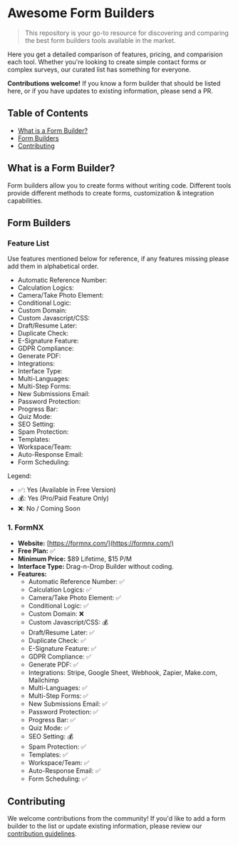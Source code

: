 # Awesome Form Builders

> This repository is your go-to resource for discovering and comparing the best form builders tools available in the market.

Here you get a detailed comparison of features, pricing, and comparision each tool. Whether you're looking to create simple contact forms or complex surveys, our curated list has something for everyone.

**Contributions welcome!** If you know a form builder that should be listed here, or if you have updates to existing information, please send a PR.

## Table of Contents
- [What is a Form Builder?](#what-is-a-form-builder)
- [Form Builders](#form-builders)
- [Contributing](#contributing)

## What is a Form Builder?
Form builders allow you to create forms without writing code. Different tools provide different methods to create forms, customization & integration capabilities.

## Form Builders

### Feature List

Use features mentioned below for reference, if any features missing please add them in alphabetical order.

- Automatic Reference Number:
- Calculation Logics:
- Camera/Take Photo Element:
- Conditional Logic:
- Custom Domain:
- Custom Javascript/CSS:
- Draft/Resume Later:
- Duplicate Check:
- E-Signature Feature:
- GDPR Compliance:
- Generate PDF:
- Integrations:
- Interface Type:
- Multi-Languages:
- Multi-Step Forms:
- New Submissions Email:
- Password Protection:
- Progress Bar:
- Quiz Mode:
- SEO Setting:
- Spam Protection:
- Templates:
- Workspace/Team:
- Auto-Response Email:
- Form Scheduling:

Legend:
- ✅: Yes (Available in Free Version)
- 💰: Yes (Pro/Paid Feature Only)
- ❌: No / Coming Soon

### 1. FormNX

- **Website:** [https://formnx.com/](https://formnx.com/)
- **Free Plan:** ✅
- **Minimum Price:** $89 Lifetime, $15 P/M
- **Interface Type:** Drag-n-Drop Builder without coding.
- **Features:**
  - Automatic Reference Number: ✅
  - Calculation Logics: ✅
  - Camera/Take Photo Element: ✅
  - Conditional Logic: ✅
  - Custom Domain: ❌
  - Custom Javascript/CSS: 💰
  - Draft/Resume Later: ✅
  - Duplicate Check: ✅
  - E-Signature Feature: ✅
  - GDPR Compliance: ✅
  - Generate PDF: ✅
  - Integrations: Stripe, Google Sheet, Webhook, Zapier, Make.com, Mailchimp
  - Multi-Languages: ✅
  - Multi-Step Forms: ✅
  - New Submissions Email: ✅
  - Password Protection: ✅
  - Progress Bar: ✅
  - Quiz Mode: ✅
  - SEO Setting: 💰
  - Spam Protection: ✅
  - Templates: ✅
  - Workspace/Team: ✅
  - Auto-Response Email: ✅
  - Form Scheduling: ✅


## Contributing

We welcome contributions from the community! If you'd like to add a form builder to the list or update existing information, please review our [contribution guidelines](CONTRIBUTING.md).
